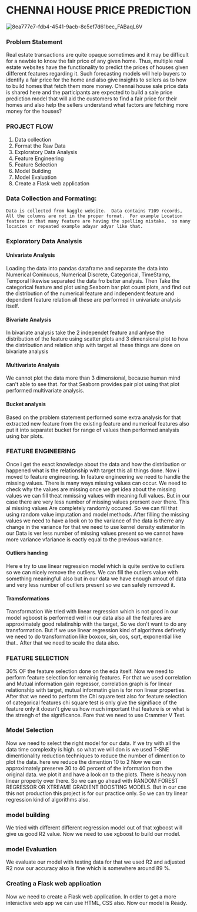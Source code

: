 # CHENNAI HOUSE PRICE PREDICTION

![8ea777e7-fdb4-4541-9acb-8c5ef7d61bec_FABaqL6V](https://user-images.githubusercontent.com/88379464/159073263-80867a63-28c2-4232-9b68-3a79705dabdd.gif)



### Problem Statement
Real estate transactions are quite opaque sometimes and it may be difficult for a newbie to know the fair price of any given home. Thus, multiple real estate websites have the functionality to predict the prices of houses given different features regarding it. Such forecasting models will help buyers to identify a fair price for the home and also give insights to sellers as to how to build homes that fetch them more money. Chennai house sale price data is shared here and the participants are expected to build a sale price prediction model that will aid the customers to find a fair price for their homes and also help the sellers understand what factors are fetching more money for the houses?

### PROJECT FLOW
1. Data collection
2. Format the Raw Data
3. Exploratory Data Analysis
4. Feature Engineering
5. Feature Selection
6. Model Building
7. Model Evaluation
8. Create a Flask web application

### Data Collection and Formating:
    Data is collected from kaggle website.  Data contains 7109 records,  All the columns are not in the proper format.  For example Location feature in that many feature are having the spelling mistake.  so many location or repeated example adayar adyar like that.
    
 ### Exploratory Data Analysis
 #### Univariate Analysis
 Loading the data into pandas dataframe and separate the data into Numerical Coninuous, Numerical Discrete, Categorical, TimeStamp, Temporal likewise separated the data fro better analysis.  Then Take the categorical feature and plot using Seaborn bar plot count plots, and find out the distribution of the numerical feature and independent feature and dependent feature relation all these are performed in univariate analysis itself.
 
 #### Bivariate Analysis
 In bivariate analysis take the 2 independet feature and anlyse the distribution of the feature using scatter plots and 3 dimensional plot to how the distribution and relation ship with target all these things are done on bivariate analysis
 
 #### Multivariate Analysis
 We cannot plot the data more than 3 dimensional, because human mind can't able to see that.  for that Seaborn provides pair plot using that plot performed multivariate analysis.  
 
 #### Bucket analysis
 Based on the problem statement performed some extra analysis for that extracted new feature from the existing feature and numerical features also put it into separatet bucket for range of values then performed analysis using bar plots.
 
 ### FEATURE ENGINEERING
 Once i get the exact knowledge about the data and how the distribution or happened what is the relationship with target this all things done.  Now i moved to feature engineering.  In feature engineering we need to handle the missing values.  There is many ways missing values can occur.  We need to check why the values are missing once we get idea about the missing values we can fill theat mmissing values with meaning full values.  But in our case there are very less number of missing values prersent over there.  This al missing values Are completely randomly occured.  So we can fill that using random value imputation and model methods.  After filling the missing values we need to have a look on to the variance of the data is therre any change in the variance for that we need to use kernel density estimator   In our Data is ver less number of missing values present so we cannot have more variance vfariance is eactly equal to the previous variance.
 
 #### Outliers handing 
 Here e try to use linear regression model which is quite sentive to outliers so we can nicely remove the outliers.  We can fill the outliers value with something meaningfull also but in our data we have enough amout of data and very less number of outliers present so we can safely removed it.
 
 ####  Tramsformations
 Transformation We tried with linear regression which is not good in our model xgboost is performed well in our data also all the features are approximately good relatinship with the target,  So we don't want to do any transformation.  But if we use linear regression kind of algorithms definetly we need to do transformation like boxcox, sin, cos, sqrt, exponential like that..   After that we need to scale the data also.
 
 ### FEATURE SELECTION
 30% OF the feature selection done on the eda itself.  Now we need to perform feature selection for remainig features.  For that we used correlation and Mutual information gain regressor, correlation graph is for linear relationship with target, mutual informatin gian is for non linear properties.  After that we need to perform the Chi square test also for feature selection of categorical features chi square test is only give the signifiace of the feature only it doesn't give us how much important that feature is or what is the strengh of the significance.  Fore that we need to use Crammer V Test.
 
 ### Model Selection
 Now we need to select the right model for our data.  If we try with all the data time complexity is high.  so what we will don is we used T-SNE  dimentionality reduction techniques to reduce the number of dimention to plot the data.  here we reduce the dimention 10 to 2  Now we can approximately preserve 30 to 40 percent of the information from the original data.  we plot it and have a look on to the plots.  There is heavy non linear property over there.  So we can go ahead with RANDOM FOREST REGRESSOR OR XTREAME GRADIENT BOOSTING MODELS.    But in our cse this not production this project is for our practice only.  So we can try linear regression kind of algorithms also.
 
 
 ### model building
 We tried with different different regression model out of that xgboost will give us good R2 value.  Now we need to use xgboost to build our model.  
 
 ### model Evaluation
 We evaluate our model with testing data for that we used R2 and adjusted R2 now our accuracy also is fine which is somewhere around 89 %.
 
 ### Creating a Flask web application
 Now we need to create a Flask web application.  In order to get a more interactive web app we can use HTML, CSS also.  Now our model is Ready.
 
 
 
 



